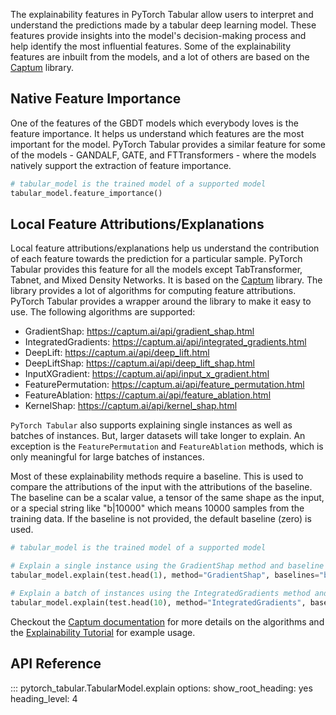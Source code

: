 The explainability features in PyTorch Tabular allow users to interpret and understand the predictions made by a tabular deep learning model. These features provide insights into the model's decision-making process and help identify the most influential features. Some of the explainability features are inbuilt from the models, and a lot of others are based on the [Captum](https://captum.ai/) library.

## Native Feature Importance
One of the features of the GBDT models which everybody loves is the feature importance. It helps us understand which features are the most important for the model. PyTorch Tabular provides a similar feature for some of the models - GANDALF, GATE, and FTTransformers - where the models natively support the extraction of feature importance.
    
``` python
# tabular_model is the trained model of a supported model
tabular_model.feature_importance()
```

## Local Feature Attributions/Explanations
Local feature attributions/explanations help us understand the contribution of each feature towards the prediction for a particular sample. PyTorch Tabular provides this feature for all the models except TabTransformer, Tabnet, and Mixed Density Networks. It is based on the [Captum](https://captum.ai/) library. The library provides a lot of algorithms for computing feature attributions. PyTorch Tabular provides a wrapper around the library to make it easy to use. The following algorithms are supported:

- GradientShap: https://captum.ai/api/gradient_shap.html
- IntegratedGradients: https://captum.ai/api/integrated_gradients.html
- DeepLift: https://captum.ai/api/deep_lift.html
- DeepLiftShap: https://captum.ai/api/deep_lift_shap.html
- InputXGradient: https://captum.ai/api/input_x_gradient.html
- FeaturePermutation: https://captum.ai/api/feature_permutation.html
- FeatureAblation: https://captum.ai/api/feature_ablation.html
- KernelShap: https://captum.ai/api/kernel_shap.html

`PyTorch Tabular` also supports explaining single instances as well as batches of instances. But, larger datasets will take longer to explain. An exception is the `FeaturePermutation` and `FeatureAblation` methods, which is only meaningful for large batches of instances.

Most of these explainability methods require a baseline. This is used to compare the attributions of the input with the attributions of the baseline. The baseline can be a scalar value, a tensor of the same shape as the input, or a special string like "b|10000" which means 10000 samples from the training data. If the baseline is not provided, the default baseline (zero) is used.

``` python
# tabular_model is the trained model of a supported model

# Explain a single instance using the GradientShap method and baseline as 10000 samples from the training data
tabular_model.explain(test.head(1), method="GradientShap", baselines="b|10000")

# Explain a batch of instances using the IntegratedGradients method and baseline as 0
tabular_model.explain(test.head(10), method="IntegratedGradients", baselines=0)
```

Checkout the [Captum documentation](https://captum.ai/docs/algorithms) for more details on the algorithms and the [Explainability Tutorial](tutorials/11-Explainability.ipynb) for example usage.

## API Reference
::: pytorch_tabular.TabularModel.explain
    options:
        show_root_heading: yes
        heading_level: 4
